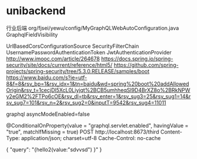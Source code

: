 # unibackend
行业后端
org/fjsei/yewu/config/MyGraphQLWebAutoConfiguration.java GraphqlFieldVisibility 


UrlBasedCorsConfigurationSource
SecurityFilterChain
UsernamePasswordAuthenticationToken
JwtAuthenticationProvider
http://www.imooc.com/article/264678
https://docs.spring.io/spring-security/site/docs/current/reference/html5/
https://github.com/spring-projects/spring-security/tree/5.3.0.RELEASE/samples/boot
https://www.baidu.com/s?ie=utf-8&f=8&rsv_bp=1&rsv_idx=1&tn=baidu&wd=spring%20boot%20addAllowedOrigin&rsv_t=1cecjDl5XcL0Liyjqt%2BCB5umhheqSl9D4BrXZ8o%2BRkNPWy2eGM2%2FTPo6cOE&rsv_dl=tb&rsv_enter=1&rsv_sug3=25&rsv_sug1=14&rsv_sug7=101&rsv_n=2&rsv_sug2=0&inputT=9542&rsv_sug4=11011

graphql asyncModeEnabled=false


@ConditionalOnProperty(value = "graphql.servlet.enabled", havingValue = "true", matchIfMissing = true)
POST http://localhost:8673/third
Content-Type: application/json; charset=utf-8
Cache-Control: no-cache

{   "query": "{hello2(value:\"sdvvsd\") }" }

###
